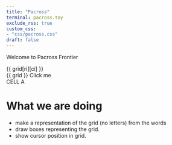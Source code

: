 ```yaml
---
title: "Pacross"
terminal: pacross.toy
exclude_rss: true
custom_css:
- "css/pacross.css"
draft: false
---
```


Welcome to Pacross Frontier

<script type="importmap">
  {
    "imports": {
      "vue": "https://unpkg.com/vue@3/dist/vue.esm-browser.js",
      "sample": "/js/pacross/sample.js",
      "tools": "/js/tools.js",
      "app": "/js/pacross/app.js"
    }
  }
</script>

<script type="module" src="/js/pacross/main.js"></script>

<div id="app">
	<div class="main-wrapper">
		<div class="grid">
      <div v-for="(row, ri) in grid" class="row">
        <div v-for="(cell, ci) in row" class="cell" 
          :class="{ 'cell-active': cell == 1 }"
          @keydown="keyPressed" @click="cellClicked">
            {{ grid[ri][ci] }}
        </div>
      </div>
    </div>
		{{ grid }}
		<a :href="url">Click me</a>
		<div style="display:block" @click="cellClicked">CELL A</div>
	</div>
</div>

# What we are doing
- make a representation of the grid (no letters) from the words
- draw boxes representing the grid.
- show cursor position in grid.

